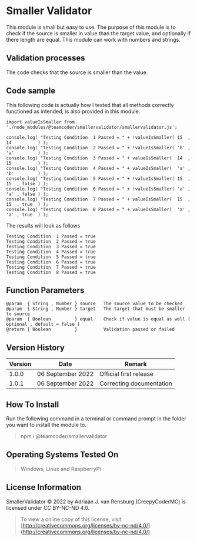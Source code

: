# Smaller Validator
This module is small but easy to use. The purpose of this module is to check if the source is smaller in value than the target value, and optionally if there length are equal. This module can work with numbers and strings.
## Validation processes
The code checks that the source is smaller than the value.
## Code sample
This following code is actually how I tested that all methods correctly functioned as intended, is also provided in this module.
```
import valueIsSmaller from './node_modules/@teamcoder/smallervalidator/smallervalidator.js';

console.log( "Testing Condition  1 Passed = " + !valueIsSmaller( 15  , 14          ) );
console.log( "Testing Condition  2 Passed = " + !valueIsSmaller( 'b' , 'a'         ) );
console.log( "Testing Condition  3 Passed = " + valueIsSmaller(  14  , 15          ) );
console.log( "Testing Condition  4 Passed = " + valueIsSmaller(  'a' , 'b'         ) );
console.log( "Testing Condition  5 Passed = " + !valueIsSmaller( 15  , 15  , false ) );
console.log( "Testing Condition  6 Passed = " + !valueIsSmaller( 'a' , 'a' , false ) );
console.log( "Testing Condition  7 Passed = " + valueIsSmaller(  15  , 15  , true  ) );
console.log( "Testing Condition  8 Passed = " + valueIsSmaller(  'a' , 'a' , true  ) );
```
The results will look as follows
```
Testing Condition  1 Passed = true
Testing Condition  2 Passed = true
Testing Condition  3 Passed = true
Testing Condition  4 Passed = true
Testing Condition  5 Passed = true
Testing Condition  6 Passed = true
Testing Condition  7 Passed = true
Testing Condition  8 Passed = true
```
## Function Parameters
```
@param  { String , Number } source   The source value to be checked
@param  { String , Number } target   The target that must be smaller to source
@param  { Boolean         } equal    Check if value is equal as well ( optional , default = false )
@return { Boolean         }          Validation passed or failed
```
## Version History
| Version  | Date                   | Remark                              |
|----------|------------------------|-------------------------------------|
| 1.0.0    | 06 September 2022      | Official first release              |
| 1.0.1    | 06 September 2022      | Correcting documentation            |
## How To Install
Run the following command in a terminal or command prompt in the folder you want to install the module to.
> npm i @teamcoder/smallervalidator
## Operating Systems Tested On
>Windows, Linux and RaspberryPi
## License Information
SmallerValidator © 2022 by Adriaan J. van Rensburg (CreepyCoderMC) is licensed under CC BY-NC-ND 4.0.
> To view a online copy of this license, visit [http://creativecommons.org/licenses/by-nc-nd/4.0/](http://creativecommons.org/licenses/by-nc-nd/4.0/)
